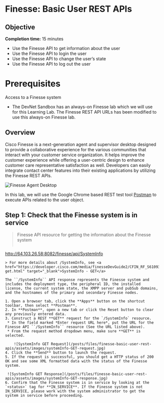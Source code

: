 # Finesse: Basic User REST APIs #

## Objective ##

**Completion time:** 15 minutes

* Use the Finesse API to get information about the user
* Use the Finesse API to login the user
* Use the Finesse API to change the user’s state
* Use the Finesse API to log out the user

# Prerequisites

Access to a Finesse system
* The DevNet Sandbox has an always-on Finesse lab which we will use for this Learning Lab. The Finesse REST API URLs has been modified to use this always-on Finesse lab.

## Overview
Cisco Finesse is a next-generation agent and supervisor desktop designed to provide a collaborative experience for the various communities that interact with your customer service organization. It helps improve the customer experience while offering a user-centric design to enhance customer care representative satisfaction as well. Developers can easily integrate contact center features into their existing applications by utilizing the Finesse REST APIs.

![Finesse Agent Desktop](/posts/files/finesse-basic-user-rest-apis/assets/images/finesse-agent-desktop.jpg)

In this lab, we will use the Google Chrome based REST test tool <a href="https://www.getpostman.com/" target="_blank">Postman</a> to execute APIs related to the user object.

## Step 1: Check that the Finesse system is in service

> Finesse API resource for getting the information about the Finesse system
>  ```http
http://64.103.26.58:8082/finesse/api/SystemInfo
```
> For more details about /SystemInfo, see <a href="https://developer.cisco.com/media/finesseDevGuide2/CFIN_RF_S6109343_00_systeminfo-get.html" target="_blank">SystemInfo - GET</a>

The ``/SystemInfo`` API response represents the Finesse system and includes the deployment type, the peripheral ID, the installed license, the current system state, the XMPP server and pubSub domains, and the hostnames of the primary and secondary Finesse nodes.

1. Open a browser tab, click the **Apps** button on the shortcut toolbar, then select **Postman**.
2. In **Postman**, open a new tab or click the Reset button to clear any previously entered data.
3. Construct a REST **GET** request for the `/SystemInfo` resource.
 * In the field marked *Enter request URL here*, put the URL for the Finesse API ``/SystemInfo`` resource (See the URL listed above).
 * From the request method dropdown menu, make sure **GET** is selected.

	![SystemInfo GET Request](/posts/files/finesse-basic-user-rest-apis/assets/images/systemInfo-GET-request.jpg)
4. Click the **Send** button to launch the request.
5. If the request is successful, you should get a HTTP status of 200 OK and see some XML formatted data with the status of the Finesse system.

 ![SystemInfo GET Response](/posts/files/finesse-basic-user-rest-apis/assets/images/systemInfo-GET-response.jpg)
6. Confirm that the Finesse system is in service by looking at the `<status>` tag for **IN_SERVICE**. If the Finesse system is not IN_SERVICE, please work with the system administrator to get the system in service before proceeding.